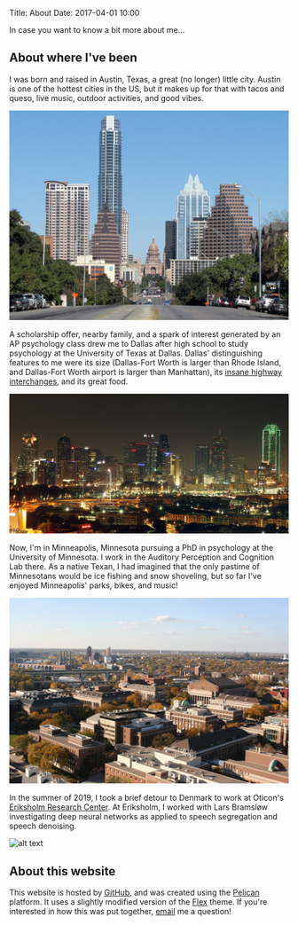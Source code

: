 Title: About 
Date: 2017-04-01 10:00

In case you want to know a bit more about me... 

About where I've been
---------------------

I was born and raised in Austin, Texas, a great (no longer) little city. Austin is one of the hottest cities in the US, but it makes up for that with tacos and queso, live music, outdoor activities, and good vibes.

![alt text](/images/austin1.jpg)

A scholarship offer, nearby family, and a spark of interest generated by an AP psychology class drew me to Dallas after high school to study psychology at the University of Texas at Dallas. Dallas' distinguishing features to me were its size (Dallas-Fort Worth is larger than Rhode Island, and Dallas-Fort Worth airport is larger than Manhattan), its [insane highway interchanges][1], and its great food.

![alt text](/images/dallas1.jpg)

Now, I'm in Minneapolis, Minnesota pursuing a PhD in psychology at the University of Minnesota. I work in the Auditory Perception and Cognition Lab there. As a native Texan, I had imagined that the only pastime of Minnesotans would be ice fishing and snow shoveling, but so far I've enjoyed Minneapolis' parks, bikes, and music! 

![alt text](/images/umn1.jpg)

In the summer of 2019, I took a brief detour to Denmark to work at Oticon's [Eriksholm Research Center](https://www.eriksholm.com/). At Eriksholm, I worked with Lars Bramsløw investigating deep neural networks as applied to speech segregation and speech denoising. 

![alt text](/images/copenhagen1.jpg)

About this website
------------------

This website is hosted by [GitHub][2], and was created using the [Pelican][3] platform. It uses a slightly modified version of the [Flex][4] theme. If you're interested in how this was put together, [email][5] me a question!

[1]: https://en.wikipedia.org/wiki/High_Five_Interchange 
[2]: https://github.com
[3]: https://blog.getpelican.com
[4]: https://github.com/alexandrevicenzi/Flex
[5]: mailto:guest121@umn.edu
